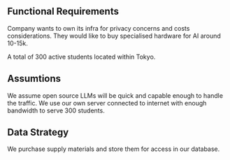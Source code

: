 ## Functional Requirements

Company wants to own its infra for privacy concerns and costs considerations.
They would like to buy specialised hardware for AI around 10-15k.

A total of 300 active students located within Tokyo.

## Assumtions 

We assume open source LLMs will be quick and capable enough to handle the traffic.
We use our own server connected to internet with enough bandwidth to serve 300 students.

## Data Strategy

We purchase supply materials and store them for access in our database.